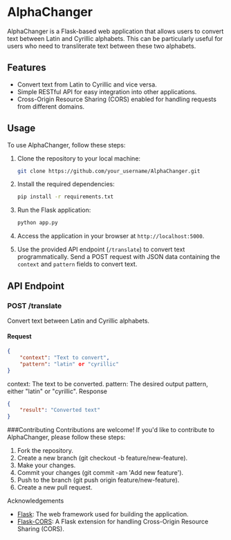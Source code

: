 # AlphaChanger

AlphaChanger is a Flask-based web application that allows users to convert text between Latin and Cyrillic alphabets. This can be particularly useful for users who need to transliterate text between these two alphabets.

## Features

- Convert text from Latin to Cyrillic and vice versa.
- Simple RESTful API for easy integration into other applications.
- Cross-Origin Resource Sharing (CORS) enabled for handling requests from different domains.

## Usage

To use AlphaChanger, follow these steps:

1. Clone the repository to your local machine:

    ```bash
    git clone https://github.com/your_username/AlphaChanger.git
    ```

2. Install the required dependencies:

    ```bash
    pip install -r requirements.txt
    ```

3. Run the Flask application:

    ```bash
    python app.py
    ```

4. Access the application in your browser at `http://localhost:5000`.

5. Use the provided API endpoint (`/translate`) to convert text programmatically. Send a POST request with JSON data containing the `context` and `pattern` fields to convert text.

## API Endpoint

### POST /translate

Convert text between Latin and Cyrillic alphabets.

#### Request

```json
{
    "context": "Text to convert",
    "pattern": "latin" or "cyrillic"
}
```
context: The text to be converted.
pattern: The desired output pattern, either "latin" or "cyrillic".
Response
```json
{
    "result": "Converted text"
}
```

###Contributing
Contributions are welcome! If you'd like to contribute to AlphaChanger, please follow these steps:

1. Fork the repository.
1. Create a new branch (git checkout -b feature/new-feature).
1. Make your changes.
1. Commit your changes (git commit -am 'Add new feature').
1. Push to the branch (git push origin feature/new-feature).
1. Create a new pull request.

Acknowledgements
* [Flask](https://flask.palletsprojects.com/en/3.0.x/api/): The web framework used for building the application.
* [Flask-CORS](https://flask-cors.readthedocs.io/en/latest/): A Flask extension for handling Cross-Origin Resource Sharing (CORS).
